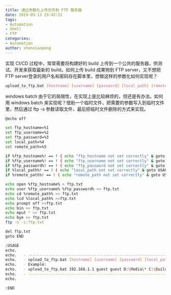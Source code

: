 ```yaml
---
title: 通过参数化上传文件到 FTP 服务器
date: 2019-05-13 23:43:21
tags:
- Automation
- Shell
- FTP
categories:
- Automation
author: shenxianpeng
---
```


实现 CI/CD 过程中，常常需要将构建好的 build 上传到一个公共的服务器，供测试、开发来获取最新的 build。如何上传 build 成果物到 FTP server，又不想把 FTP server登录的用户名和密码存在脚本里，想做这样的参数化如何实现呢？

```bash
upload_to_ftp.bat [hostname] [username] [password] [local_path] [remote_pat]
```

<!-- more -->

windows batch 由于它的局限性，在实现上是比较麻烦的，但还是有办法。如何用 windows batch 来实现呢？借助一个临时文件，把需要的参数写入到临时文件里，然后通过 ftp -s 参数读取文件，最后把临时文件删除的方式来实现。

```bash
@echo off

set ftp_hostname=%1
set ftp_username=%2
set ftp_password=%3
set local_path=%4
set remote_path=%5

if %ftp_hostname%! == ! ( echo "ftp_hostname not set correctly" & goto USAGE )
if %ftp_username%! == ! ( echo "ftp_username not set correctly" & goto USAGE )
if %ftp_password%! == ! ( echo "ftp_password not set correctly" & goto USAGE )
if %local_path%! == ! ( echo "local_path not set correctly" & goto USAGE )
if %remote_path%! == ! ( echo "remote_path not set correctly" & goto USAGE )

echo open %ftp_hostname% > ftp.txt
echo user %ftp_username% %ftp_password% >> ftp.txt
echo cd %remote_path% >> ftp.txt
echo lcd %local_path% >>ftp.txt
echo prompt off >>ftp.txt
echo bin >> ftp.txt
echo mput * >> ftp.txt
echo bye >> ftp.txt
ftp -n -s:ftp.txt

del ftp.txt
goto END

:USAGE
echo.
echo.   - -------------------------------------------------------------------------------
echo.   - upload_to_ftp.bat [hostname] [username] [password] [local_path] [remote_pat]  -
echo.   - Example:                                                                      -
echo.   - upload_to_ftp.bat 192.168.1.1 guest guest D:\Media\* C:\Builds\               -
echo.   - -------------------------------------------------------------------------------
echo.

:END
```
